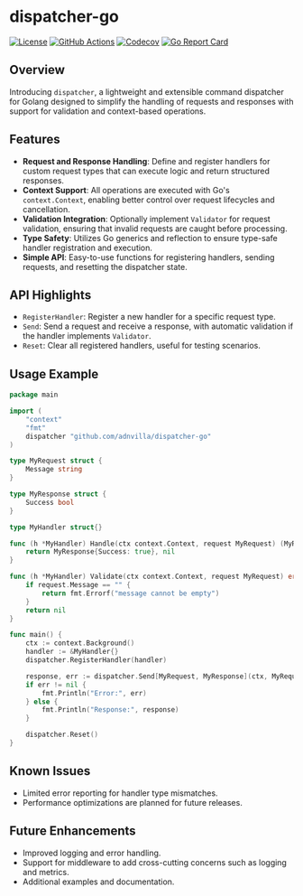 # dispatcher-go

[![License](https://img.shields.io/github/license/adnvilla/dispatcher-go)](https://github.com/adnvilla/dispatcher-go/blob/main/LICENSE)
[![GitHub Actions](https://github.com/adnvilla/dispatcher-go/actions/workflows/go.yml/badge.svg)](https://github.com/adnvilla/dispatcher-go/actions/workflows/go.yml)
[![Codecov](https://codecov.io/gh/adnvilla/dispatcher-go/branch/main/graph/badge.svg?token=STRT8T67YP)](https://codecov.io/gh/adnvilla/dispatcher-go)
[![Go Report Card](https://goreportcard.com/badge/github.com/adnvilla/dispatcher-go)](https://goreportcard.com/report/github.com/adnvilla/dispatcher-go)

## Overview

Introducing `dispatcher`, a lightweight and extensible command dispatcher for Golang designed to simplify the handling of requests and responses with support for validation and context-based operations. 

## Features

- **Request and Response Handling**: Define and register handlers for custom request types that can execute logic and return structured responses.
- **Context Support**: All operations are executed with Go's `context.Context`, enabling better control over request lifecycles and cancellation.
- **Validation Integration**: Optionally implement `Validator` for request validation, ensuring that invalid requests are caught before processing.
- **Type Safety**: Utilizes Go generics and reflection to ensure type-safe handler registration and execution.
- **Simple API**: Easy-to-use functions for registering handlers, sending requests, and resetting the dispatcher state.

## API Highlights

- `RegisterHandler`: Register a new handler for a specific request type.
- `Send`: Send a request and receive a response, with automatic validation if the handler implements `Validator`.
- `Reset`: Clear all registered handlers, useful for testing scenarios.

## Usage Example

```go
package main

import (
    "context"
    "fmt"
    dispatcher "github.com/adnvilla/dispatcher-go"
)

type MyRequest struct {
    Message string
}

type MyResponse struct {
    Success bool
}

type MyHandler struct{}

func (h *MyHandler) Handle(ctx context.Context, request MyRequest) (MyResponse, error) {
    return MyResponse{Success: true}, nil
}

func (h *MyHandler) Validate(ctx context.Context, request MyRequest) error {
    if request.Message == "" {
        return fmt.Errorf("message cannot be empty")
    }
    return nil
}

func main() {
    ctx := context.Background()
    handler := &MyHandler{}
    dispatcher.RegisterHandler(handler)

    response, err := dispatcher.Send[MyRequest, MyResponse](ctx, MyRequest{Message: "Hello, world!"})
    if err != nil {
        fmt.Println("Error:", err)
    } else {
        fmt.Println("Response:", response)
    }

    dispatcher.Reset()
}
```

## Known Issues

- Limited error reporting for handler type mismatches.
- Performance optimizations are planned for future releases.

## Future Enhancements

- Improved logging and error handling.
- Support for middleware to add cross-cutting concerns such as logging and metrics.
- Additional examples and documentation.
